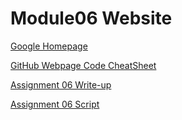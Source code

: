 # Module06 Website

[Google Homepage](https://www.google.com "Google's Homepage")

[GitHub Webpage Code CheatSheet](https://github.com/adam-p/markdown-here/wiki/Markdown-Cheatsheet)

[Assignment 06 Write-up](https://github.com/LofiLogan/IntroToProg-Python-Mod06/blob/main/docs/Assignment06.pdf)

[Assignment 06 Script](https://github.com/LofiLogan/IntroToProg-Python-Mod06/blob/main/docs/Assignment06.py)
